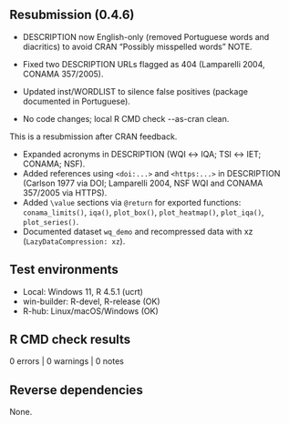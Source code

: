 ## Resubmission (0.4.6)
- DESCRIPTION now English-only (removed Portuguese words and diacritics) to avoid CRAN “Possibly misspelled words” NOTE.

- Fixed two DESCRIPTION URLs flagged as 404 (Lamparelli 2004, CONAMA 357/2005).
- Updated inst/WORDLIST to silence false positives (package documented in Portuguese).
- No code changes; local R CMD check --as-cran clean.

This is a resubmission after CRAN feedback.

- Expanded acronyms in DESCRIPTION (WQI ↔ IQA; TSI ↔ IET; CONAMA; NSF).
- Added references using `<doi:...>` and `<https:...>` in DESCRIPTION (Carlson 1977 via DOI; Lamparelli 2004, NSF WQI and CONAMA 357/2005 via HTTPS).
- Added `\value` sections via `@return` for exported functions:
  `conama_limits()`, `iqa()`, `plot_box()`, `plot_heatmap()`, `plot_iqa()`, `plot_series()`.
- Documented dataset `wq_demo` and recompressed data with xz (`LazyDataCompression: xz`).

## Test environments
- Local: Windows 11, R 4.5.1 (ucrt)
- win-builder: R-devel, R-release (OK)
- R-hub: Linux/macOS/Windows (OK)

## R CMD check results
0 errors | 0 warnings | 0 notes

## Reverse dependencies
None.
